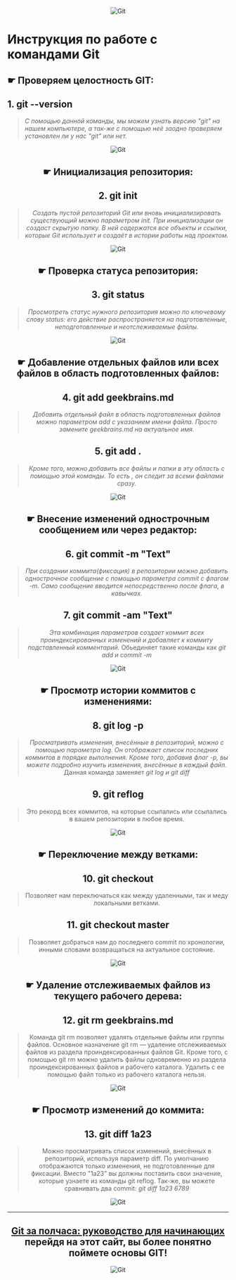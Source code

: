 <center><img src="https://git-scm.com/images/logos/downloads/Git-Logo-Black.svg" alt="Git" title="Git"></center>

# **Инструкция по работе с командами Git**
 ## ☛  Проверяем целостность GIT:


## 1. **git --version**
> *С помощью данной команды, мы можем узнать версию "git" на нашем компьютере, а так-же с помощью неё заодно проверяем установлен ли у нас "git" или нет.*

<center><img "  src="https://img0.liveinternet.ru/images/attach/d/3/157/147/157147584_2018horizontallinecat.gif" alt="Git" title="Git"><center>

 ## ☛ **Инициализация репозитория:**
## 2. **git init**
>*Создать пустой репозиторий Git или вновь инициализировать существующий можно параметром init. При инициализации он создаст скрытую папку. В ней содержатся все объекты и ссылки, которые Git использует и создаёт в истории работы над проектом.*

<center><img "  src="https://img0.liveinternet.ru/images/attach/d/3/157/147/157147584_2018horizontallinecat.gif" alt="Git" title="Git"><center>

 ## ☛ **Проверка статуса репозитория:**
## 3. **git status**
>*Просмотреть статус нужного репозитория можно по ключевому слову status: его действие распространяется на подготовленные, неподготовленные и неотслеживаемые файлы.*

<center><img "  src="https://img0.liveinternet.ru/images/attach/d/3/157/147/157147584_2018horizontallinecat.gif" alt="Git" title="Git"><center>

 ## ☛ **Добавление отдельных файлов или всех файлов в область подготовленных файлов:**
## 4. **git add geekbrains.md**
>*Добавить отдельный файл в область подготовленных файлов можно параметром add с указанием имени файла. Просто замените geekbrains.md на актуальное имя.*
## 5. **git add .**
>*Кроме того, можно добавить все файлы и папки в эту область с помощью этой команды. То есть , он следит за всеми файлами сразу.*

<center><img "  src="https://img0.liveinternet.ru/images/attach/d/3/157/147/157147584_2018horizontallinecat.gif" alt="Git" title="Git"><center>

 ## ☛ **Внесение изменений однострочным сообщением или через редактор:**
## 6. **git commit -m "Text"**
>*При создании коммита(фиксация) в репозитории можно добавить однострочное сообщение с помощью параметра commit с флагом -m. Само сообщение вводится непосредственно после флага, в кавычках.*
## 7. **git commit -am "Text"**
>*Эта комбинация параметров создает коммит всех проиндексированных изменений и добавляет к коммиту подставленный комментарий.* Обьединяет такие команды как *git add и commit -m*

<center><img "  src="https://img0.liveinternet.ru/images/attach/d/3/157/147/157147584_2018horizontallinecat.gif" alt="Git" title="Git"><center>

 ## ☛ **Просмотр истории коммитов с изменениями:**
## 8. **git log -p**
>*Просматривать изменения, внесённые в репозиторий, можно с помощью параметра log. Он отображает список последних коммитов в порядке выполнения. Кроме того, добавив флаг -p, вы можете подробно изучить изменения, внесённые в каждый файл.* Данная команда заменяет *git log и git diff*
## 9. **git reflog**
>Это рекорд всех коммитов, на которые ссылались или ссылались в вашем репозитории в любое время.

<center><img "  src="https://img0.liveinternet.ru/images/attach/d/3/157/147/157147584_2018horizontallinecat.gif" alt="Git" title="Git"><center>

 ## ☛  **Переключение между ветками:**
## 10. **git checkout**
>Позволяет нам переключаться как между удаленными, так и меду локальными ветками.
## 11. **git checkout master**
>Позволяет добраться нам до последнего commit по хронологии, инными словами возвращаться на актуальное состояние.

<center><img "  src="https://img0.liveinternet.ru/images/attach/d/3/157/147/157147584_2018horizontallinecat.gif" alt="Git" title="Git"><center>

 ## ☛ **Удаление отслеживаемых файлов из текущего рабочего дерева:**
## 12. **git rm geekbrains.md**
>Команда git rm позволяет удалять отдельные файлы или группы файлов. Основное назначение git rm — удаление отслеживаемых файлов из раздела проиндексированных файлов Git. Кроме того, с помощью git rm можно удалить файлы одновременно из раздела проиндексированных файлов и рабочего каталога. Удалить с ее помощью файл только из рабочего каталога нельзя.

<center><img "  src="https://img0.liveinternet.ru/images/attach/d/3/157/147/157147584_2018horizontallinecat.gif" alt="Git" title="Git"><center>

 ## ☛  **Просмотр изменений до коммита:**
## 13. **git diff 1a23**
>Можно просматривать список изменений, внесённых в репозиторий, используя параметр diff. По умолчанию отображаются только изменения, не подготовленные для фиксации. Вместо "1a23" вы должны поставить свои значение, которые узнаете из команды git reflog. Так-же, вы можете сравнивать два commit: *git diff  1a23 6789*


<center><img "  src="https://img0.liveinternet.ru/images/attach/d/3/157/147/157147584_2018horizontallinecat.gif" alt="Git" title="Git"><center>

_____
 ## **[Git за полчаса: руководство для начинающих](https://proglib.io/p/git-for-half-an-hour) перейдя на этот сайт, вы более понятно поймете основы GIT!**

  <center><img "  src="https://images.promokodi.net/iblock/e1b/e1b980fcc8fb2de069960c886c5058fb/geekbrains.png" alt="Git" title="Git"><center>
